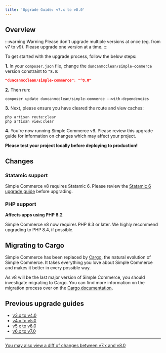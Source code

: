 ```yaml
---
title: 'Upgrade Guide: v7.x to v8.0'
---
```


## Overview

:::warning Warning
Please don't upgrade multiple versions at once (eg. from v7 to v9). Please upgrade one version at a time.
:::

To get started with the upgrade process, follow the below steps:

**1.** In your `composer.json` file, change the `duncanmcclean/simple-commerce` version constraint to `^8.0`:

```json
"duncanmcclean/simple-commerce": "^8.0"
```

**2.** Then run:

```
composer update duncanmcclean/simple-commerce --with-dependencies
```

**3.** Next, please ensure you have cleared the route and view caches:

```
php artisan route:clear
php artisan view:clear
```

**4.** You're now running Simple Commerce v8. Please review this upgrade guide for information on changes which may affect your project.

**Please test your project locally before deploying to production!**

## Changes

### Statamic support
Simple Commerce v8 requires Statamic 6. Please review the [Statamic 6 upgrade guide](https://statamic.dev/upgrade-guide/5-to-6) before upgrading.

### PHP support
**Affects apps using PHP 8.2**

Simple Commerce v8 now requires PHP 8.3 or later. We highly recommend upgrading to PHP 8.4, if possible.

## Migrating to Cargo

Simple Commerce has been replaced by [Cargo](https://builtwithcargo.dev), the natural evolution of Simple Commerce. It takes everything you love about Simple Commerce and makes it better in every possible way.

As v8 will be the last major version of Simple Commerce, you should investigate migrating to Cargo. You can find more information on the migration process over on the [Cargo documentation](https://builtwithcargo.dev/docs/migrating-from-simple-commerce).

## Previous upgrade guides

-   [v3.x to v4.0](/upgrade-guides/v3-x-to-v4-0)
-   [v4.x to v5.0](/upgrade-guides/v4-x-to-v5-0)
-   [v5.x to v6.0](/upgrade-guides/v5-x-to-v6-0)
-   [v6.x to v7.0](/upgrade-guides/v6-to-v7)

---

[You may also view a diff of changes between v7.x and v8.0](https://github.com/duncanmcclean/simple-commerce/compare/7.x...8.x)
